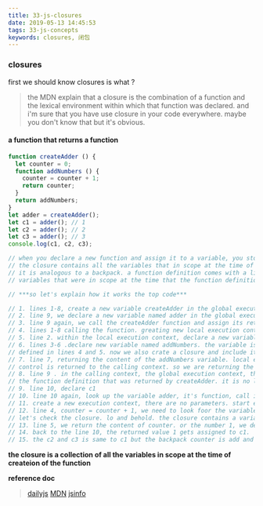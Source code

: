 ```yaml
---
title: 33-js-closures
date: 2019-05-13 14:45:53
tags: 33-js-concepts
keywords: closures, 闭包
---
```

### closures
first we should know closures is what ?
> the MDN explain that a closure is the combination of a function and the lexical environment within which that function was declared. and i'm sure that you have use closure in your code everywhere. maybe you don't know that but it's obvious.

#### a function that returns a function
```javascript
function createAdder () {
  let counter = 0;
  function addNumbers () {
    counter = counter + 1;
    return counter;
  }
  return addNumbers;
}
let adder = createAdder();
let c1 = adder(); // 1
let c2 = adder(); // 2
let c3 = adder(); // 3
console.log(c1, c2, c3);

// when you declare a new function and assign it to a variable, you store the function definition, as well as a closure.
// the closure contains all the variables that in scope at the time of creation of the function.
// it is analogous to a backpack. a function definition comes with a little backpack. and in its pack it stores all the 
// variables that were in scope at the time that the function definition was created.

// ***so let's explain how it works the top code***

// 1. lines 1-8, create a new variable createAdder in the global execution context and it gets assigned function definition. 
// 2. line 9, we declare a new variable named adder in the global execution context. 
// 3. line 9 again, we call the createAdder function and assign its returned value to the adder variable.
// 4. lines 1-8 calling the function. greating new local execution context.
// 5. line 2. within the local execution context, declare a new variable named counter . number 0 is assigned to counter.
// 6. lines 3-6 .declare new variable named addNumbers. the variable is declared in the local execution context. the content of the variable is yet another function definition. as
// defined in lines 4 and 5. now we also crate a closure and include it part of the function definition. the closure contains the variables that are in scope. in this case the variable counter
// 7. line 7, returning the content of the addNumbers variable. local execution context is deleted. addNumbers and counter no longer exist. 
// control is returned to the calling context. so we are returning the function definition and its closure.the backpack with the variables that were in scope when it was created.
// 8. line 9 . in the calling context, the global execution context, the value returned by createAdder is assigned to adder, the variable adder now contains a function definition(and closure). 
// the function definition that was returned by createAdder. it is no longer labeled addNumbers, but it is the same definition. within the global context, it is called adder.
// 9. line 10, declare c1
// 10. line 10 again, look up the variable adder, it's function, call it. it contains the function definition returned from earlier, as defined in line 4-5(and it also has a backpack with variables)
// 11. create a new execution context, there are no parameters. start execution the function
// 12. line 4, counter = counter + 1, we need to look foor the variable counter, before we look in the local or global execution context, let's look in our backpack.
// let's check the closure. lo and behold. the closure contains a variable named counter with a value of 1
// 13. line 5, we return the content of counter. or the number 1, we destory the local execution context
// 14. back to the line 10, the returned value 1 gets assigned to c1. 
// 15. the c2 and c3 is same to c1 but the backpack counter is add and store .so the c2 is 2 and the c3 is 3.
```
**the closure is a collection of all the variables in scope at the time of createion of the function**

**reference doc**
> [dailyjs](https://medium.com/dailyjs/i-never-understood-javascript-closures-9663703368e8)
> [MDN](https://developer.mozilla.org/en-US/docs/Web/JavaScript/Closures)
> [jsinfo](https://zh.javascript.info/closure)